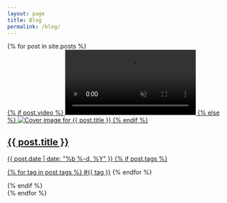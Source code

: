 ```yaml
---
layout: page
title: Blog
permalink: /blog/
---
```


<div class="blog-grid">
  {% for post in site.posts %}
    <div class="blog-card">
      <a href="{{ post.url }}">
        <div class="card-media">
          {% if post.video %}
            <video 
              class="card-video"
              src="{{ post.video | relative_url }}"
              muted
              loop
              playsinline
            ></video>
          {% else %}
            <img 
              src="{{ post.image | relative_url }}" 
              alt="Cover image for {{ post.title }}"
            >
          {% endif %}
        </div>
        <div class="card-content">
          <h2 class="card-title">{{ post.title }}</h2>
          <time class="card-date" datetime="{{ post.date | date_to_xmlschema }}">
            {{ post.date | date: "%b %-d, %Y" }}
          </time>
          {% if post.tags %}
            <p class="card-tags">
              {% for tag in post.tags %}
                <a href="{{ '/tags/' | append: tag | relative_url }}" class="tag">#{{ tag }}</a>
              {% endfor %}
            </p>
          {% endif %}
        </div>
      </a>
    </div>
  {% endfor %}
</div>